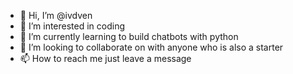 - 👋 Hi, I’m @ivdven
- 👀 I’m interested in coding
- 🌱 I’m currently learning to build chatbots with python
- 💞️ I’m looking to collaborate on with anyone who is also a starter
- 📫 How to reach me just leave a message

<!---
ivdven/ivdven is a ✨ special ✨ repository because its `README.md` (this file) appears on your GitHub profile.
You can click the Preview link to take a look at your changes.
--->
